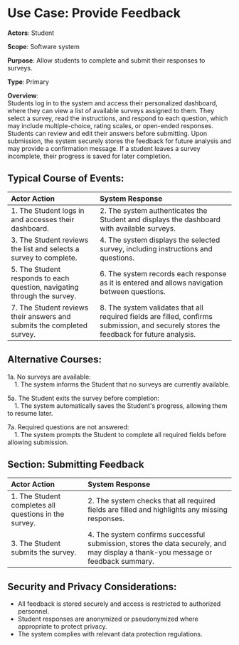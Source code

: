 Use Case: Provide Feedback
=================================
**Actors**: Student

**Scope**: Software system

**Purpose**: Allow students to complete and submit their responses to surveys.

**Type**: Primary

**Overview**:  
Students log in to the system and access their personalized dashboard, where they can view a list of available surveys assigned to them. They select a survey, read the instructions, and respond to each question, which may include multiple-choice, rating scales, or open-ended responses. Students can review and edit their answers before submitting. Upon submission, the system securely stores the feedback for future analysis and may provide a confirmation message. If a student leaves a survey incomplete, their progress is saved for later completion.

Typical Course of Events:
----------------------

| Actor Action | System Response |
|:--------------|:----------------|
| 1. The Student logs in and accesses their dashboard. | 2. The system authenticates the Student and displays the dashboard with available surveys. |
| 3. The Student reviews the list and selects a survey to complete. | 4. The system displays the selected survey, including instructions and questions. |
| 5. The Student responds to each question, navigating through the survey. | 6. The system records each response as it is entered and allows navigation between questions. |
| 7. The Student reviews their answers and submits the completed survey. | 8. The system validates that all required fields are filled, confirms submission, and securely stores the feedback for future analysis. |

Alternative Courses:
-----------
1a. No surveys are available:  
&nbsp;&nbsp;&nbsp;&nbsp;1. The system informs the Student that no surveys are currently available.

5a. The Student exits the survey before completion:  
&nbsp;&nbsp;&nbsp;&nbsp;1. The system automatically saves the Student's progress, allowing them to resume later.

7a. Required questions are not answered:  
&nbsp;&nbsp;&nbsp;&nbsp;1. The system prompts the Student to complete all required fields before allowing submission.

Section: Submitting Feedback
-----------
| Actor Action | System Response |
|:--------------|:----------------|
| 1. The Student completes all questions in the survey. | 2. The system checks that all required fields are filled and highlights any missing responses. |
| 3. The Student submits the survey. | 4. The system confirms successful submission, stores the data securely, and may display a thank-you message or feedback summary. |

Security and Privacy Considerations:
-----------
- All feedback is stored securely and access is restricted to authorized personnel.
- Student responses are anonymized or pseudonymized where appropriate to protect privacy.
- The system complies with relevant data protection regulations.

